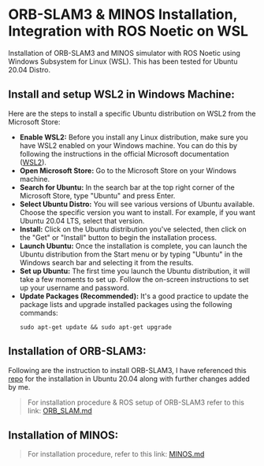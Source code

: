 # ORB-SLAM3 & MINOS Installation, Integration with ROS Noetic on WSL
Installation of ORB-SLAM3 and MINOS simulator with ROS Noetic using Windows Subsystem for Linux (WSL). This has been tested for Ubuntu 20.04 Distro.
## Install and setup WSL2 in Windows Machine:
Here are the steps to install a specific Ubuntu distribution on WSL2 from the Microsoft Store:
- **Enable WSL2:** Before you install any Linux distribution, make sure you have WSL2 enabled on your Windows machine. You can do this by following the instructions in the official Microsoft documentation ([WSL2](https://learn.microsoft.com/en-us/windows/wsl/install)).
- **Open Microsoft Store:** Go to the Microsoft Store on your Windows machine.
- **Search for Ubuntu:** In the search bar at the top right corner of the Microsoft Store, type "Ubuntu" and press Enter.
- **Select Ubuntu Distro:** You will see various versions of Ubuntu available. Choose the specific version you want to install. For example, if you want Ubuntu 20.04 LTS, select that version.
- **Install:** Click on the Ubuntu distribution you've selected, then click on the "Get" or "Install" button to begin the installation process.
- **Launch Ubuntu:** Once the installation is complete, you can launch the Ubuntu distribution from the Start menu or by typing "Ubuntu" in the Windows search bar and selecting it from the results.
- **Set up Ubuntu:** The first time you launch the Ubuntu distribution, it will take a few moments to set up. Follow the on-screen instructions to set up your username and password.
- **Update Packages (Recommended):** It's a good practice to update the package lists and upgrade installed packages using the following commands:
  ```
  sudo apt-get update && sudo apt-get upgrade
  ```

## Installation of ORB-SLAM3:
Following are the instruction to install ORB-SLAM3, I have referenced this [repo](https://github.com/aryaman-patel/orb_slam3_implementation) for the installation in Ubuntu 20.04 along with further changes added by me.

> For installation procedure & ROS setup of ORB-SLAM3 refer to this link: 
[ORB_SLAM.md](https://github.com/aliaxam153/ORB-SLAM3-MINOS-Installation-Integration-in-WSL/blob/main/ORB_SLAM3.md)

## Installation of MINOS:
> For installation procedure, refer to this link: 
[MINOS.md](https://github.com/aliaxam153/ORB-SLAM3-MINOS-Installation-Integration-in-WSL/blob/main/MINOS.md)

